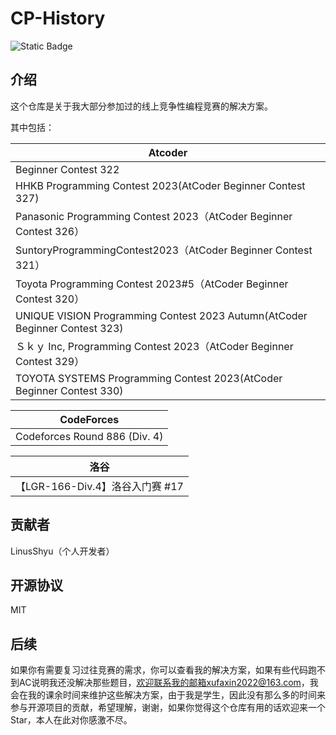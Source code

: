 # CP-History

![Static Badge](https://img.shields.io/badge/CP--History-black)

## 介绍

这个仓库是关于我大部分参加过的线上竞争性编程竞赛的解决方案。

其中包括：

|Atcoder| 
|-|
|Beginner Contest 322|
|HHKB Programming Contest 2023(AtCoder Beginner Contest 327)| 
|Panasonic Programming Contest 2023（AtCoder Beginner Contest 326）|
|SuntoryProgrammingContest2023（AtCoder Beginner Contest 321）|
|Toyota Programming Contest 2023#5（AtCoder Beginner Contest 320）|
|UNIQUE VISION Programming Contest 2023 Autumn(AtCoder Beginner Contest 323)|
|Ｓｋｙ Inc, Programming Contest 2023（AtCoder Beginner Contest 329）|
|TOYOTA SYSTEMS Programming Contest 2023(AtCoder Beginner Contest 330)|

|CodeForces| 
|-|
|Codeforces Round 886 (Div. 4)|

|洛谷|
|-|
|【LGR-166-Div.4】洛谷入门赛 #17|
## 贡献者

LinusShyu（个人开发者）

## 开源协议

MIT

## 后续

如果你有需要复习过往竞赛的需求，你可以查看我的解决方案，如果有些代码跑不到AC说明我还没解决那些题目，欢迎联系我的邮箱xufaxin2022@163.com，我会在我的课余时间来维护这些解决方案，由于我是学生，因此没有那么多的时间来参与开源项目的贡献，希望理解，谢谢，如果你觉得这个仓库有用的话欢迎来一个Star，本人在此对你感激不尽。

